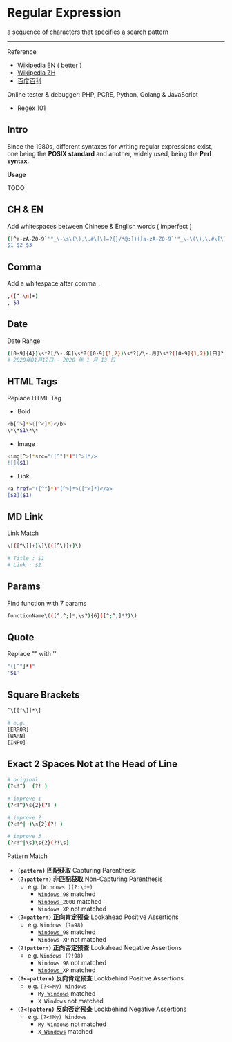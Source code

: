 # Regular Expression

a sequence of characters that specifies a search pattern

---

Reference

- [Wikipedia EN](https://en.wikipedia.org/wiki/Regular_expression) ( better )
- [Wikipedia ZH](https://zh.wikipedia.org/wiki/%E6%AD%A3%E5%88%99%E8%A1%A8%E8%BE%BE%E5%BC%8F)
- [百度百科](https://baike.baidu.com/item/%E6%AD%A3%E5%88%99%E8%A1%A8%E8%BE%BE%E5%BC%8F)

Online tester & debugger: PHP, PCRE, Python, Golang & JavaScript

- [Regex 101](https://regex101.com/)

## Intro

Since the 1980s, different syntaxes for writing regular expressions exist, one being the **POSIX standard** and another, widely used, being the **Perl syntax**.

**Usage**

TODO

## CH & EN

Add whitespaces between Chinese & English words ( imperfect )

```bash
([^a-zA-Z0-9`'"_\-\s\(\),\.#\[\]=?{}/*@:])([a-zA-Z0-9`'"_\-\(\),\.#\[\]=?{}/*@:]+)([^a-zA-Z0-9`'"_\-\s\(\),\.#\[\]=?{}/*@:])
$1 $2 $3
```

## Comma

Add a whitespace after comma `,`

```bash
,([^ \n]+)
, $1
```

## Date

Date Range

```bash
([0-9]{4})\s*?[/\-.年]\s*?([0-9]{1,2})\s*?[/\-.月]\s*?([0-9]{1,2})[日]?
# 2020年01月12日 ~ 2020 年 1 月 13 日
```

## HTML Tags

Replace HTML Tag

- Bold

```bash
<b[^>]*>([^<]*)</b>
\*\*$1\*\*
```

- Image

```bash
<img[^>]*src="([^"]*)"[^>]*/>
![]($1)
```

- Link

```bash
<a href="([^"]*)"[^>]*>([^<]*)</a>
[$2]($1)
```

## MD Link

Link Match

```bash
\[([^\]]+)\]\(([^\)]+)\)

# Title : $1
# Link : $2
```

## Params

Find function with 7 params

```bash
functionName\(([^,^;]*,\s?){6}([^;^,]*?)\)
```

## Quote

Replace "" with ''

```bash
"([^"]*)"
'$1'
```

## Square Brackets

```bash
^\[[^\]]*\]
```

```bash
# e.g.
[ERROR]
[WARN]
[INFO]
```

## Exact 2 Spaces Not at the Head of Line

```bash
# original
(?<!^)  (?! )

# improve 1
(?<!^)\s{2}(?! )

# improve 2
(?<!^| )\s{2}(?! )

# improve 3
(?<!^|\s)\s{2}(?!\s)
```

Pattern Match

- **`(pattern)` 匹配获取** Capturing Parenthesis
- **`(?:pattern)` 非匹配获取** Non-Capturing Parenthesis
    - e.g. `(Windows )(?:\d+)`
        - <code><u>Windows </u>98</code> matched
        - <code><u>Windows </u>2000</code> matched
        - `Windows XP` not matched
- **`(?=pattern)` 正向肯定预查** Lookahead Positive Assertions
    - e.g. `Windows (?=98)`
        - <code><u>Windows </u>98</code> matched
        - `Windows XP` not matched
- **`(?!pattern)` 正向否定预查** Lookahead Negative Assertions
    - e.g. `Windows (?!98)`
        - `Windows 98` not matched
        - <code><u>Windows </u>XP</code> matched
- **`(?<=pattern)` 反向肯定预查** Lookbehind Positive Assertions
    - e.g. `(?<=My) Windows`
        - <code>My<u> Windows</u></code> matched
        - `X Windows` not matched
- **`(?<!pattern)` 反向否定预查** Lookbehind Negative Assertions
    - e.g. `(?<!My) Windows`
        - `My Windows` not matched
        - <code>X<u> Windows</u></code> matched
